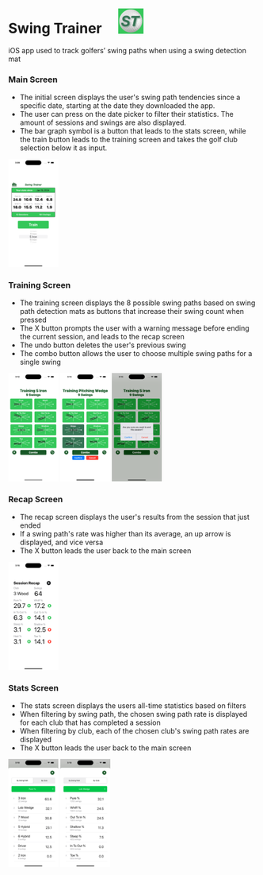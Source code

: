 # Swing Trainer &nbsp;&nbsp;&nbsp; <img src="Swing%20Trainer%20Photos/logo.jpeg" alt="logo" width="10%">
iOS app used to track golfers’ swing paths when using a swing detection mat

### Main Screen
* The initial screen displays the user's swing path tendencies since a specific date, starting at the date they downloaded the app.
* The user can press on the date picker to filter their statistics. The amount of sessions and swings are also displayed.
* The bar graph symbol is a button that leads to the stats screen, while the train button leads to the training screen and takes the golf club selection below it as input.
  
<img src="Swing%20Trainer%20Photos/main-screen.png" alt="main screen" width="20%">

### Training Screen
* The training screen displays the 8 possible swing paths based on swing path detection mats as buttons that increase their swing count when pressed
* The X button prompts the user with a warning message before ending the current session, and leads to the recap screen
* The undo button deletes the user's previous swing
* The combo button allows the user to choose multiple swing paths for a single swing
  
<img src="Swing%20Trainer%20Photos/training-screen-1.png" alt="training screen 1" width="20%">    <img src="Swing%20Trainer%20Photos/training-screen-3.png" alt="train screen 3" width="20%">    <img src="Swing%20Trainer%20Photos/training-screen-2.png" alt="train screen 2" width="20%">

### Recap Screen
* The recap screen displays the user's results from the session that just ended
* If a swing path's rate was higher than its average, an up arrow is displayed, and vice versa
* The X button leads the user back to the main screen
  
<img src="Swing%20Trainer%20Photos/recap-screen.png" alt="recap screen" width="20%">

### Stats Screen
* The stats screen displays the users all-time statistics based on filters
* When filtering by swing path, the chosen swing path rate is displayed for each club that has completed a session
* When filtering by club, each of the chosen club's swing path rates are displayed
* The X button leads the user back to the main screen
  
<img src="Swing%20Trainer%20Photos/stats-screen-1.png" alt="stats screen 1" width="20%">    <img src="Swing%20Trainer%20Photos/stats-screen-2.png" alt="stats screen 2" width="20%">

